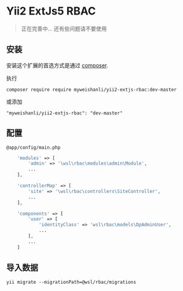 Yii2 ExtJs5 RBAC
=========

> 正在完善中...
> 还有些问题请不要使用

安装
------------

安装这个扩展的首选方式是通过 [composer](http://getcomposer.org/download/).

执行

```
composer require require myweishanli/yii2-extjs-rbac:dev-master
```
或添加
```
"myweishanli/yii2-extjs-rbac": "dev-master"
```

配置
------------

`@app/config/main.php`
```php
    'modules' => [
        'admin' => '\wsl\rbac\modules\admin\Module',
        ...
    ],
```

```php
    'controllerMap' => [
        'site' => '\wsl\rbac\controllers\SiteController',
        ...
    ],
```

```php
    'components' => [
        'user' => [
            'identityClass' => 'wsl\rbac\models\DpAdminUser',
            ...
        ],
        ...
    ]
```


导入数据
------------

```
yii migrate --migrationPath=@wsl/rbac/migrations
```